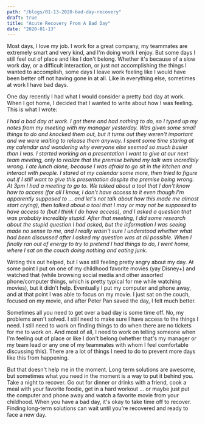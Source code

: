 ```yaml
---
path: "/blogs/01-13-2020-bad-day-recovery"
draft: true 
title: "Acute Recovery From A Bad Day"
date: "2020-01-13"
---
```


Most days, I love my job. I work for a great company, my teammates are extremely smart and very kind, and I'm doing work I enjoy. But some days I still feel out of place and like I don't belong. Whether it's because of a slow work day, or a difficult interaction, or just not accomplishing the things I wanted to accomplish, some days I leave work feeling like I would have been better off not having gone in at all. Like in everything else, sometimes at work I have bad days.

One day recently I had what I would consider a pretty bad day at work. When I got home, I decided that I wanted to write about how I was feeling. This is what I wrote:

_I had a bad day at work. I got there and had nothing to do, so I typed up my notes from my meeting with my manager yesterday. Was given some small things to do and knocked them out, but it turns out they weren't important and we were waiting to release them anyway. I spent some time staring at my calendar and wondering why everyone else seemed so much busier than I was. I started working on a presentation I want to give at our next team meeting, only to realize that the premise behind my talk was incredibly wrong. I ate lunch alone, because I was afraid to go sit in the kitchen and interact with people. I stared at my calendar some more, then tried to figure out if I still want to give this presentation despite the premise being wrong. At 3pm I had a meeting to go to. We talked about a tool that I don't know how to access (for all I know, I don't have access to it even though I'm apparently supposed to ... and let's not talk about how this made me almost start crying), then talked about a tool that I may or may not be supposed to have access to (but I think I do have access), and I asked a question that was probably incredibly stupid. After that meeting, I did some research about the stupid question I had asked, but the information I was seeing made no sense to me, and I really wasn't sure I understood whether what had been discussed after I asked my question was at all possible. When I finally ran out of energy to try to pretend I had things to do, I went home, where I sat on the couch doing nothing and eating junk._

Writing this out helped, but I was still feeling pretty angry about my day. At some point I put on one of my childhood favorite movies (yay Disney+) and watched that (while browsing social media and other assorted phone/computer things, which is pretty typical for me while watching movies), but it didn't help. Eventually I put my computer and phone away, and at that point I was able to focus on my movie. I just sat on the couch, focused on my movie, and after Peter Pan saved the day, I felt much better.

Sometimes all you need to get over a bad day is some time off. No, my problems aren't solved. I still need to make sure I have access to the things I need. I still need to work on finding things to do when there are no tickets for me to work on. And most of all, I need to work on telling someone when I'm feeling out of place or like I don't belong (whether that's my manager or my team lead or any one of my teammates with whom I feel comfortable discussing this). There are a lot of things I need to do to prevent more days like this from happening. 

But that doesn't help me in the moment. Long term solutions are awesome, but sometimes what you need in the moment is a way to put it behind you. Take a night to recover. Go out for dinner or drinks with a friend, cook a meal with your favorite foodie, get in a hard workout ... or maybe just put the computer and phone away and watch a favorite movie from your childhood. When you have a bad day, it's okay to take time off to recover. Finding long-term solutions can wait until you're recovered and ready to face a new day.
